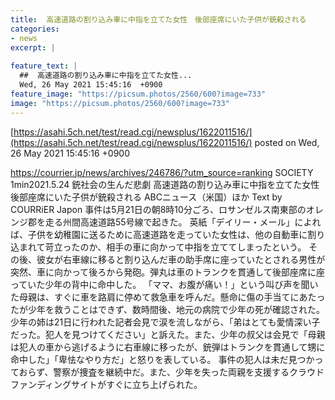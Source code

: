 ```yaml
---
title:  高速道路の割り込み車に中指を立てた女性　後部座席にいた子供が銃殺される  
categories:
- news
excerpt: |
  
feature_text: |
  ##  高速道路の割り込み車に中指を立てた女性...
  Wed, 26 May 2021 15:45:16  +0900
feature_image: "https://picsum.photos/2560/600?image=733"
image: "https://picsum.photos/2560/600?image=733"
---
```


[https://asahi.5ch.net/test/read.cgi/newsplus/1622011516/](https://asahi.5ch.net/test/read.cgi/newsplus/1622011516/)
posted on Wed, 26 May 2021 15:45:16  +0900

<!--more-->

https://courrier.jp/news/archives/246786/?utm_source=ranking SOCIETY 1min2021.5.24 銃社会の生んだ悲劇 高速道路の割り込み車に中指を立てた女性　後部座席にいた子供が銃殺される ABCニュース（米国）ほか Text by COURRiER Japon 事件は5月21日の朝8時10分ごろ、ロサンゼルス南東部のオレンジ郡を走る州間高速道路55号線で起きた。 英紙「デイリー・メール」によれば、子供を幼稚園に送るために高速道路を走っていた女性は、他の自動車に割り込まれて苛立ったのか、相手の車に向かって中指を立ててしまったという。 その後、彼女が右車線に移ると割り込んだ車の助手席に座っていたとされる男性が突然、車に向かって後ろから発砲。弾丸は車のトランクを貫通して後部座席に座っていた少年の背中に命中した。 「ママ、お腹が痛い！」という叫び声を聞いた母親は、すぐに車を路肩に停めて救急車を呼んだ。懸命に傷の手当てにあたったが少年を救うことはできず、数時間後、地元の病院で少年の死が確認された。 少年の姉は21日に行われた記者会見で涙を流しながら、「弟はとても愛情深い子だった。犯人を見つけてください」と訴えた。また、少年の叔父は会見で「母親は犯人の車から逃げるように右車線に移ったが、銃弾はトランクを貫通して甥に命中した」「卑怯なやり方だ」と怒りを表している。 事件の犯人は未だ見つかっておらず、警察が捜査を継続中だ。また、少年を失った両親を支援するクラウドファンディングサイトがすぐに立ち上げられた。
